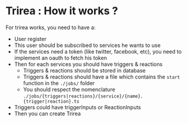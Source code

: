 # Trirea : How it works ?

For trirea works, you need to have a:
- User register
- This user should be subscribed to services he wants to use
- If the services need a token (like twitter, facebook, etc), you need to implement an oauth to fetch his token
- Then for each services you should have triggers & reactions
  - Triggers & reactions should be stored in database
  - Triggers & reactions should have a file which contains the ``start`` function in the ``./jobs/`` folder
  - You should respect the nomenclature ``./jobs/{triggers|reactions}/{service}/{name}.{trigger|reaction}.ts``
- Triggers could have triggerInputs or ReactionInputs
- Then you can create Trirea